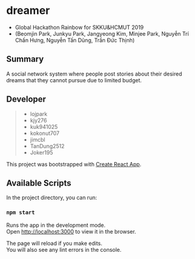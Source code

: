 # dreamer
- Global Hackathon Rainbow for SKKU&HCMUT 2019
- (Beomjin Park, Junkyu Park, Jangyeong Kim, Minjee Park, Nguyễn Trí Chấn Hưng, Nguyễn Tấn Dũng, Trần Đức Thịnh)

## Summary
A social network system where people post stories about their desired dreams that they cannot pursue due to limited budget. 
 
## Developer
> - lojpark
> - kjy276
> - kuk941025
> - kokonut707
> - jimcbl
> - TanDung2512
> - Joker195

This project was bootstrapped with [Create React App](https://github.com/facebook/create-react-app).

## Available Scripts

In the project directory, you can run:

### `npm start`

Runs the app in the development mode.<br>
Open [http://localhost:3000](http://localhost:3000) to view it in the browser.

The page will reload if you make edits.<br>
You will also see any lint errors in the console.
